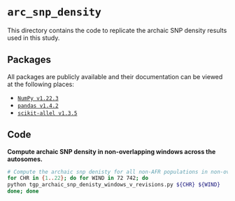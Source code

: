# `arc_snp_density`

This directory contains the code to replicate the archaic SNP density results used in this study.

## Packages

All packages are publicly available and their documentation can be viewed at the following places:

- [`NumPy v1.22.3`](https://numpy.org/doc/stable/reference/index.html)
- [`pandas v1.4.2`](https://pandas.pydata.org/docs/)
- [`scikit-allel v1.3.5`](https://scikit-allel.readthedocs.io/en/stable/index.html)

## Code

__Compute archaic SNP density in non-overlapping windows across the autosomes.__

```bash
# Compute the archaic snp denisty for all non-AFR populations in non-overlapping windows.
for CHR in {1..22}; do for WIND in 72 742; do
python tgp_archaic_snp_denisty_windows_v_revisions.py ${CHR} ${WIND}
done; done
```

